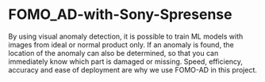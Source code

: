 # FOMO_AD-with-Sony-Spresense
By using visual anomaly detection, it is possible to train ML models with images from ideal or normal product only. If an anomaly is found, the location of the anomaly can also be determined, so that you can immediately know which part is damaged or missing. Speed, efficiency, accuracy and ease of deployment are why we use FOMO-AD in this project.
